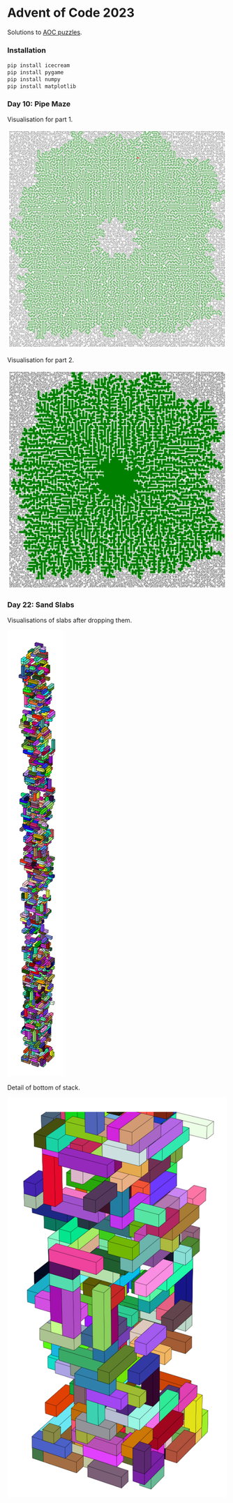 # Advent of Code 2023
Solutions to [AOC puzzles](https://adventofcode.com/2023).

### Installation
```commandline
pip install icecream
pip install pygame
pip install numpy
pip install matplotlib
```
### Day 10: Pipe Maze
Visualisation for part 1.

![Day 10, part 1](./10-pipe-maze/d10p1.png)

Visualisation for part 2.

![Day 10, part 1](./10-pipe-maze/d10p2.png)

### Day 22: Sand Slabs
Visualisations of slabs after dropping them.

![Day 22, whole stack](./22-sand-slabs/d22_1.png)

Detail of bottom of stack.

![Day 22, detail](./22-sand-slabs/d22_2.png)


